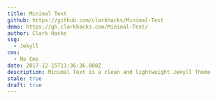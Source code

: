 ```yaml
---
title: Minimal Text
github: https://github.com/clarkhacks/Minimal-Text
demo: https://gh.clarkhacks.com/Minimal-Text/
author: Clark Hacks
ssg:
  - Jekyll
cms:
  - No Cms
date: 2017-12-15T11:36:36.000Z
description: Minimal Text is a clean and lightweight Jekyll Theme
stale: true
draft: true
---
```

